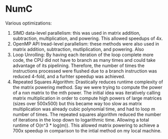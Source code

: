 # NumC

Various optimizations:
1. SIMD data-level parallelism: this was used in matrix addition, subtraction, multiplication, and powering. This allowed speedups of 4x.
2. OpenMP API tread-level parallelism: these methods were also used in matrix addition, subtraction, mutliplication, and powering. Also 
3. Loop Unrolling: By having each iteration of the loop complete more code, the CPU did not have to branch as many times and could take advantage of its pipelining. Therefore, the number of times the instructions processed were flushed due to a branch instruction was reduced 4-fold, and a furhter speedup was achieved.
4. Repeated Squares Algorithm: Drastically reduces runtime complexity of the matrix powering method. Say we were trying to compute the power of a nxn matrix to the mth power. The initial idea was iteratively calling matrix multiplication in order to compute high powers of large matrices (sizes over 500x500) but this became way too slow as matrix multiplication was already cubic polynomial time, and had to loop m number of times. The repeated squares algorithm reduced the number of iterations in the loop down to logarithmic time. Allowing a total runtime of O(n^3 * log(m)). This allowed matrix powering to achieve a 700x speedup in comparison to the intial method on my local machine.
